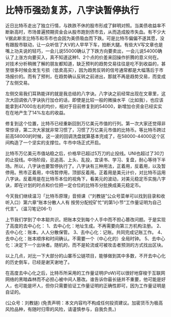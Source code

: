# 比特币强劲复苏，八字诀暂停执行

近日比特币走出了独立行情，与跌跌不休的股市形成了鲜明对照。当美债收益率不断新高时，市场普遍预期资金会从股市跑到债市去，从而造成股市失血。有不少大V据此断言比特币和币市也会因为美债吸血而下跌。可是比特币偏偏不遂其愿，没有跟股市联动，让一众听信了大V的人早早下车，拍断大腿。有些大V写文章也是嘴上功夫说的轻巧，一会儿说55000确认了下跌方向要卖出，一会儿说54000确认了上涨方向要买入，真不知道这种1、2个点的价差来回操作折腾的意义何在。对技术分析稍微了解的朋友都知道，缺乏预判的趋势交易往往是吃不到收益的，甚至很多时候会发生亏损（低卖高买），因为趋势反转的信号通常都是大幅落后于市场报价的。而有了预判，在趋势确认反转之前进出，那就不再是趋势交易，而变成了左侧交易。

左侧交易我们耳熟能详的就是我总结的八字诀。八字诀之前经常出现在文章里，这次大回调依八字诀执行加仓的话，即使是比较一般的微操水平（比如我），也应该能拿到47000左右的均价，相对于目前修复到的54000，新增加仓资金已经实实在在地产生了14%左右的收益。

修复到这个位置，比特币已经重新回到万亿美元市值的行列。第一次大家还觉得非常惊讶，第二次大家就非常习惯了，习惯了万亿美元市值的比特币。等比特币跨过前高58000的时候，这一波的回调洗盘就算基本完成了，在58000-44000这个区间构造了一个坚实的支撑位。牛市中场正式开启。

比特币万亿美元市值站稳之后，价格早已超过5万刀的止投线。UNI也超过了30刀的止投线。中场阶段，忌追高、上头、乱投，宜读书、学习、复盘，耐心等待下半场。所以，八字诀也要暂停执行了。八字诀有三种用法，正着用，反着用，以及暂停用。熊市正着用，中场暂停用，顶部反着用。正着用是美元计价，对比特币运用八字诀。反着用是在比特币本位的视角下，看美元的波动，对美元稳定币实施八字诀，即在计划的时点和价位把一定仓位的比特币分批换成美元稳定币。

今天我们继续温习「比特币原理」音频课（“刘教链”公众号菜单可以找到目录和收听入口）第六章“账本分散人人有 按劳分配挖矿忙”的第1小节“工作量证明为自己代言”。（温习笔记06-1）

上节我们学到了中本聪共识。把账本交到每个人手中而不担心篡改问题。于是实现了高度的去中心化： 1、去中心化：地址生成。不再需要向第三方机构注册。 2、去中心化：账本。人人分散保管。 3、去中心化：记账。共同完成记账工作。 4、去中心化：账本顺序和时间确认。不需要一个（中心化的）全局时钟。 5、去中心化：决定下一个出块者。随机的，而不是轮流或可被攻击者预测的方式找出区块。

以上几点，对比一下大部分的山寨币公链项目，能够做到其中多数，不开去中心化的历史倒车，已经是谢天谢地了。

在高度去中心化之后，比特币所采用的工作量证明\(PoW\)可以很好地穿梭于互联网网络的黑暗森林而不必担心被中间人篡改。谁告诉你最长链并不重要，他可能是好人，也可能是坏人，但你只需要验证工作量证明的正确性即可，因为工作量证明是自证的。

\(公众号：刘教链\)  \(免责声明：本文内容均不构成任何投资建议。加密货币为极高风险品种，有随时归零的风险，请谨慎参与，自我负责。\)

